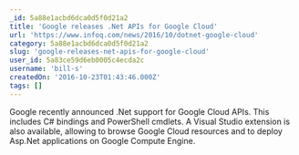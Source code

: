 ```yaml
---
_id: 5a88e1acbd6dca0d5f0d21a2
title: 'Google releases .Net APIs for Google Cloud'
url: 'https://www.infoq.com/news/2016/10/dotnet-google-cloud'
category: 5a88e1acbd6dca0d5f0d21a2
slug: 'google-releases-net-apis-for-google-cloud'
user_id: 5a83ce59d6eb0005c4ecda2c
username: 'bill-s'
createdOn: '2016-10-23T01:43:46.000Z'
tags: []
---
```


Google recently announced .Net support for Google Cloud APIs. This includes C# bindings and PowerShell cmdlets. A Visual Studio extension is also available, allowing to browse Google Cloud resources and to deploy Asp.Net applications on Google Compute Engine.
